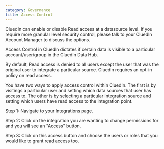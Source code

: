 ```yaml
---
category: Governance
title: Access Control
---
```


CluedIn can enable or disable Read access at a datasource level. If you require more granular level security control, please talk to your CluedIn Account Manager to discuss the options. 

Access Control in CluedIn dictates if certain data is visible to a particular account/user/group in the CluedIn Data Hub. 

By default, Read access is denied to all users except the user that was the original user to integrate a particular source. CluedIn requires an opt-in policy on read access. 

You have two ways to apply access control within CluedIn. The first is by visitings a particular user and setting which data sources that user has access to.  The other is by selecting a particular integration source and setting which users have read access to the integration point. 

Step 1: Navigate to your Integrations page. 

Step 2: Click on the integration you are wanting to change permissions for and you will see an "Access" button.  

Step 3: Click on this access button and choose the users or roles that you would like to grant read access too. 